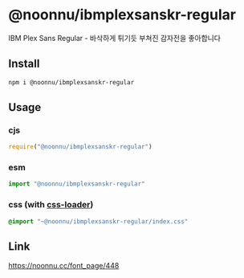 # @noonnu/ibmplexsanskr-regular
IBM Plex Sans Regular - 바삭하게 튀기듯 부쳐진 감자전을 좋아합니다

## Install
```sh
npm i @noonnu/ibmplexsanskr-regular
```
## Usage
### cjs
```js
require("@noonnu/ibmplexsanskr-regular")
```
### esm
```js
import "@noonnu/ibmplexsanskr-regular"
```
### css (with [css-loader](https://github.com/webpack-contrib/css-loader))
```css
@import "~@noonnu/ibmplexsanskr-regular/index.css"
```

## Link
https://noonnu.cc/font_page/448